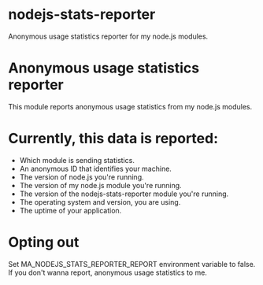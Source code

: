 # nodejs-stats-reporter
Anonymous usage statistics reporter for my node.js modules.

# Anonymous usage statistics reporter
This module reports anonymous usage statistics from my node.js modules.

# Currently, this data is reported:
- Which module is sending statistics.
- An anonymous ID that identifies your machine.
- The version of node.js you're running.
- The version of my node.js module you're running.
- The version of the nodejs-stats-reporter module you're running.
- The operating system and version, you are using.
- The uptime of your application.

# Opting out

Set MA_NODEJS_STATS_REPORTER_REPORT environment variable to false. If you don't wanna report, anonymous usage statistics to me.